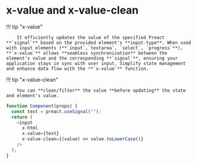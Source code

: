 # **x-value** and **x-value-clean**

!!! tip "x-value"

        It efficiently updates the value of the specified Preact **`signal`** based on the provided element's **input-type**. When used with input elements (**`input`,`textarea`, `select`, `progress`**), **`x-value`** allows **seamless synchronization** between the element's value and the corresponding **`signal`**, ensuring your application stays in sync with user input. Simplify state management and enhance data flow with the **`x-value`** function.

!!! tip "x-value-clean"

        You can **clean/filter** the value **before updating** the state and element's value.

```js
function Component(props) {
  const text = preact.useSignal("");
  return (
    <input
      x-html
      x-value={text}
      x-value-clean={(value) => value.toLowerCase()}
    />
  );
}
```
